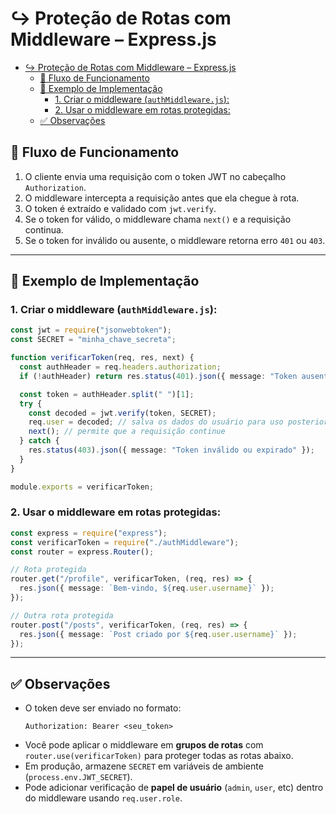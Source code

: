 # ↪︎ Proteção de Rotas com Middleware – Express.js

- [↪︎ Proteção de Rotas com Middleware – Express.js](#︎-proteção-de-rotas-com-middleware--expressjs)
	- [🔄 Fluxo de Funcionamento](#-fluxo-de-funcionamento)
	- [🧩 Exemplo de Implementação](#-exemplo-de-implementação)
		- [1. Criar o middleware (`authMiddleware.js`):](#1-criar-o-middleware-authmiddlewarejs)
		- [2. Usar o middleware em rotas protegidas:](#2-usar-o-middleware-em-rotas-protegidas)
	- [✅ Observações](#-observações)

## 🔄 Fluxo de Funcionamento

1. O cliente envia uma requisição com o token JWT no cabeçalho `Authorization`.
2. O middleware intercepta a requisição antes que ela chegue à rota.
3. O token é extraído e validado com `jwt.verify`.
4. Se o token for válido, o middleware chama `next()` e a requisição continua.
5. Se o token for inválido ou ausente, o middleware retorna erro `401` ou `403`.

---

## 🧩 Exemplo de Implementação

### 1. Criar o middleware (`authMiddleware.js`):

```ts
const jwt = require("jsonwebtoken");
const SECRET = "minha_chave_secreta";

function verificarToken(req, res, next) {
  const authHeader = req.headers.authorization;
  if (!authHeader) return res.status(401).json({ message: "Token ausente" });

  const token = authHeader.split(" ")[1];
  try {
    const decoded = jwt.verify(token, SECRET);
    req.user = decoded; // salva os dados do usuário para uso posterior
    next(); // permite que a requisição continue
  } catch {
    res.status(403).json({ message: "Token inválido ou expirado" });
  }
}

module.exports = verificarToken;
```

### 2. Usar o middleware em rotas protegidas:

```ts
const express = require("express");
const verificarToken = require("./authMiddleware");
const router = express.Router();

// Rota protegida
router.get("/profile", verificarToken, (req, res) => {
  res.json({ message: `Bem-vindo, ${req.user.username}` });
});

// Outra rota protegida
router.post("/posts", verificarToken, (req, res) => {
  res.json({ message: `Post criado por ${req.user.username}` });
});
```

---

## ✅ Observações

- O token deve ser enviado no formato:
  ```
  Authorization: Bearer <seu_token>
  ```
- Você pode aplicar o middleware em **grupos de rotas** com `router.use(verificarToken)` para proteger todas as rotas abaixo.
- Em produção, armazene `SECRET` em variáveis de ambiente (`process.env.JWT_SECRET`).
- Pode adicionar verificação de **papel de usuário** (`admin`, `user`, etc) dentro do middleware usando `req.user.role`.
